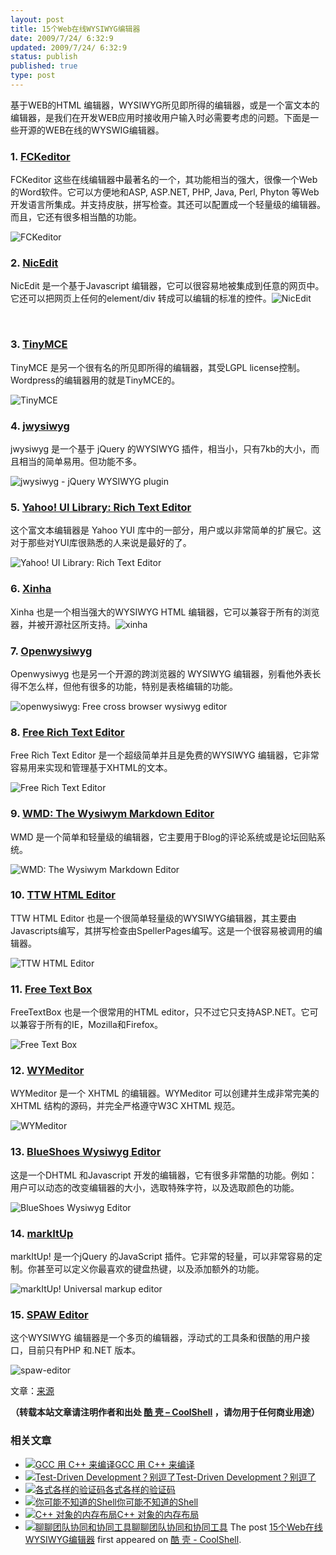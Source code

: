 ```yaml
---
layout: post
title: 15个Web在线WYSIWYG编辑器
date: 2009/7/24/ 6:32:9
updated: 2009/7/24/ 6:32:9
status: publish
published: true
type: post
---
```


基于WEB的HTML 编辑器，WYSIWYG所见即所得的编辑器，或是一个富文本的编辑器，是我们在开发WEB应用时接收用户输入时必需要考虑的问题。下面是一些开源的WEB在线的WYSWIG编辑器。


### 1. [FCKeditor](http://www.fckeditor.net/ "FCKeditor")


FCKeditor 这些在线编辑器中最著名的一个，其功能相当的强大，很像一个Web的Word软件。它可以方便地和ASP, ASP.NET, PHP, Java, Perl, Phyton 等Web开发语言所集成。并支持皮肤，拼写检查。其还可以配置成一个轻量级的编辑器。而且，它还有很多相当酷的功能。  

![FCKeditor](http://www.webdesignbooth.com/wp-content/uploads/2009/07/fckeditor.jpg "FCKeditor")



### 2. [NicEdit](http://nicedit.com/ "NicEdit")


NicEdit 是一个基于Javascript 编辑器，它可以很容易地被集成到任意的网页中。它还可以把网页上任何的element/div 转成可以编辑的标准的控件。![NicEdit](http://www.webdesignbooth.com/wp-content/uploads/2009/07/nicedit.jpg "NicEdit")


 


### 3. [TinyMCE](http://tinymce.moxiecode.com/ "TinyMCE")


TinyMCE 是另一个很有名的所见即所得的编辑器，其受LGPL license控制。Wordpress的编辑器用的就是TinyMCE的。  

![TinyMCE](http://www.webdesignbooth.com/wp-content/uploads/2009/07/tinymce.jpg "TinyMCE")


### 4. [jwysiwyg](http://code.google.com/p/jwysiwyg/ "jwysiwyg")


jwysiwyg 是一个基于 jQuery 的WYSIWYG 插件，相当小，只有7kb的大小，而且相当的简单易用。但功能不多。  

![jwysiwyg - jQuery WYSIWYG plugin](http://www.webdesignbooth.com/wp-content/uploads/2009/07/jwysiwyg.jpg "jwysiwyg - jQuery WYSIWYG plugin")


### 5. [Yahoo! UI Library: Rich Text Editor](http://developer.yahoo.com/yui/editor/ "Yahoo! UI Library: Rich Text Editor")


这个富文本编辑器是 Yahoo YUI 库中的一部分，用户或以非常简单的扩展它。这对于那些对YUI库很熟悉的人来说是最好的了。  

![Yahoo! UI Library: Rich Text Editor](http://www.webdesignbooth.com/wp-content/uploads/2009/07/yui-rich-text-editor.jpg "Yahoo! UI Library: Rich Text Editor")


### 6. [Xinha](http://xinha.webfactional.com/ "Xinha")


Xinha 也是一个相当强大的WYSIWYG HTML 编辑器，它可以兼容于所有的浏览器，并被开源社区所支持。![xinha](http://www.webdesignbooth.com/wp-content/uploads/2009/07/xinha.jpg "xinha")


### 7. [Openwysiwyg](http://www.openwebware.com/ "Openwysiwyg")


Openwysiwyg 也是另一个开源的跨浏览器的 WYSIWYG 编辑器，别看他外表长得不怎么样，但他有很多的功能，特别是表格编辑的功能。  

![openwysiwyg: Free cross browser wysiwyg editor](http://www.webdesignbooth.com/wp-content/uploads/2009/07/openwysiwyg.jpg "openwysiwyg: Free cross browser wysiwyg editor")


### 8. [Free Rich Text Editor](http://freerichtexteditor.com/ "Free Rich Text Editor")


Free Rich Text Editor 是一个超级简单并且是免费的WYSIWYG 编辑器，它非常容易用来实现和管理基于XHTML的文本。  

![Free Rich Text Editor](http://www.webdesignbooth.com/wp-content/uploads/2009/07/free-rich-text-editor.jpg "Free Rich Text Editor")


### 9. [WMD: The Wysiwym Markdown Editor](http://wmd-editor.com/ "WMD: The Wysiwym Markdown Editor")


WMD 是一个简单和轻量级的编辑器，它主要用于Blog的评论系统或是论坛回贴系统。  

![WMD: The Wysiwym Markdown Editor](http://www.webdesignbooth.com/wp-content/uploads/2009/07/wmd.jpg "WMD: The Wysiwym Markdown Editor")


### 10. [TTW HTML Editor](http://koivi.com/WYSIWYG-Editor/ "TTW HTML Editor")


TTW HTML Editor 也是一个很简单轻量级的WYSIWYG编辑器，其主要由Javascripts编写，其拼写检查由SpellerPages编写。这是一个很容易被调用的编辑器。


![TTW HTML Editor](http://www.webdesignbooth.com/wp-content/uploads/2009/07/ttw-html-editor.jpg "TTW HTML Editor")


### 11. [Free Text Box](http://freetextbox.com/ "Free Text Box")


FreeTextBox 也是一个很常用的HTML editor，只不过它只支持ASP.NET。它可以兼容于所有的IE，Mozilla和Firefox。  

![Free Text Box](http://www.webdesignbooth.com/wp-content/uploads/2009/07/free-text-box.jpg "Free Text Box")


### 12. [WYMeditor](http://www.wymeditor.org/ "WYMeditor")


WYMeditor 是一个 XHTML 的编辑器。WYMeditor 可以创建并生成非常完美的XHTML 结构的源码，并完全严格遵守W3C XHTML 规范。  

![WYMeditor](http://www.webdesignbooth.com/wp-content/uploads/2009/07/wymeditor.jpg "WYMeditor")


### 13. [BlueShoes Wysiwyg Editor](http://www.blueshoes.org/en/javascript/editor/ "BlueShoes Wysiwyg Editor")


这是一个DHTML 和Javascript 开发的编辑器，它有很多非常酷的功能。例如：用户可以动态的改变编辑器的大小，选取特殊字符，以及选取颜色的功能。  

![BlueShoes Wysiwyg Editor](http://www.webdesignbooth.com/wp-content/uploads/2009/07/blueshoes-wysiwys-editor.jpg "BlueShoes Wysiwyg Editor")


### 14. [markItUp](http://markitup.jaysalvat.com/home/ "markItUp")


markItUp! 是一个jQuery 的JavaScript 插件。它非常的轻量，可以非常容易的定制。你甚至可以定义你最喜欢的键盘热键，以及添加额外的功能。  

![markItUp! Universal markup editor](http://www.webdesignbooth.com/wp-content/uploads/2009/07/mark-it-up.jpg "markItUp! Universal markup editor")


### 15. [SPAW Editor](http://spaweditor.com/en/disp.php/en_products/en_spaw/en_spaw_intro "SPAW Editor")


这个WYSIWYG 编辑器是一个多页的编辑器，浮动式的工具条和很酷的用户接口，目前只有PHP 和.NET 版本。  

![spaw-editor](http://www.webdesignbooth.com/wp-content/uploads/2009/07/spaw-editor.jpg "spaw-editor")


文章：[来源](http://www.webdesignbooth.com/15-really-useful-web-based-html-editors/)



**（转载本站文章请注明作者和出处 [酷 壳 – CoolShell](https://coolshell.cn/) ，请勿用于任何商业用途）**



### 相关文章

* [![GCC 用 C++ 来编译](https://coolshell.cn/wp-content/uploads/2012/08/VEC-vs-vector-150x150.jpg)](https://coolshell.cn/articles/8115.html)[GCC 用 C++ 来编译](https://coolshell.cn/articles/8115.html)
* [![Test-Driven Development？别逗了](https://coolshell.cn/wp-content/plugins/wordpress-23-related-posts-plugin/static/thumbs/14.jpg)](https://coolshell.cn/articles/5531.html)[Test-Driven Development？别逗了](https://coolshell.cn/articles/5531.html)
* [![各式各样的验证码](https://coolshell.cn/wp-content/uploads/2012/07/0-150x150.jpg)](https://coolshell.cn/articles/7917.html)[各式各样的验证码](https://coolshell.cn/articles/7917.html)
* [![你可能不知道的Shell](https://coolshell.cn/wp-content/uploads/2012/11/shell.01-150x150.png)](https://coolshell.cn/articles/8619.html)[你可能不知道的Shell](https://coolshell.cn/articles/8619.html)
* [![C++ 对象的内存布局](https://coolshell.cn/wp-content/uploads/2014/12/011-150x150.jpg)](https://coolshell.cn/articles/12176.html)[C++ 对象的内存布局](https://coolshell.cn/articles/12176.html)
* [![聊聊团队协同和协同工具](https://coolshell.cn/wp-content/uploads/2022/10/communication-150x150.png)](https://coolshell.cn/articles/22298.html)[聊聊团队协同和协同工具](https://coolshell.cn/articles/22298.html)
The post [15个Web在线WYSIWYG编辑器](https://coolshell.cn/articles/1183.html) first appeared on [酷 壳 - CoolShell](https://coolshell.cn).